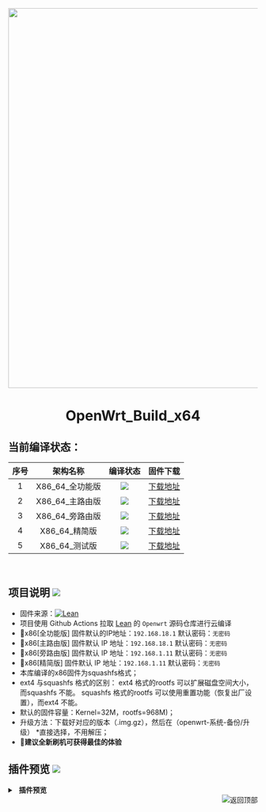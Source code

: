 <div align="center">
<img width="768" src="https://cdn.jsdelivr.net/gh/Jejz168/Picture/OpenWrt-logo.png"/>
<h1>OpenWrt_Build_x64</h1>
</div>

## 当前编译状态：
|    序号    |     架构名称    |    编译状态    |    固件下载    |
| :-----------------: | :-------------: |:-----------------: | :-----------------: |
| 1 |          X86_64_全功能版          |<a href="https://github.com/3092099/OpenWrt_Build_x64/actions/workflows/OpenWrt_Build_x64_all.yml"><img src="https://github.com/3092099/OpenWrt_Build_x64/actions/workflows/OpenWrt_Build_x64_all.yml/badge.svg?style=flat" /></a>    |[下载地址](https://github.com/3092099/OpenWrt_Build_x64/releases/tag/x64_all)    |
| 2 |          X86_64_主路由版          |<a href="https://github.com/3092099/OpenWrt_Build_x64/actions/workflows/OpenWrt_Build_x64_wjq.yml"><img src="https://github.com/3092099/OpenWrt_Build_x64/actions/workflows/OpenWrt_Build_x64_wjq.yml/badge.svg?style=flat" /></a>    |[下载地址](https://github.com/3092099/OpenWrt_Build_x64/releases/tag/x64_wjq)    |
| 3 |          X86_64_旁路由版          |<a href="https://github.com/3092099/OpenWrt_Build_x64/actions/workflows/OpenWrt_Build_x64_gxnas.yml"><img src="https://github.com/3092099/OpenWrt_Build_x64/actions/workflows/OpenWrt_Build_x64_gxnas.yml/badge.svg?style=flat" /></a>    |[下载地址](https://github.com/3092099/OpenWrt_Build_x64/releases/tag/x64_gxnas)    |
| 4 |          X86_64_精简版          |<a href="https://github.com/3092099/OpenWrt_Build_x64/actions/workflows/OpenWrt_Build_x64_soot.yml"><img src="https://github.com/3092099/OpenWrt_Build_x64/actions/workflows/OpenWrt_Build_x64_soot.yml/badge.svg?style=flat" /></a>    |[下载地址](https://github.com/3092099/OpenWrt_Build_x64/releases/tag/x64_soot)    |
| 5 |          X86_64_测试版          |<a href="https://github.com/3092099/OpenWrt_Build_x64/actions/workflows/OpenWrt_Build_x64_test.yml"><img src="https://github.com/3092099/OpenWrt_Build_x64/actions/workflows/OpenWrt_Build_x64_test.yml/badge.svg?style=flat" /></a>    |[下载地址](https://github.com/3092099/OpenWrt_Build_x64/releases/tag/x64_test)    |

</br>

## 项目说明 [![](https://img.shields.io/badge/-项目基本介绍-FFFFFF.svg)](#项目说明-)
- 固件来源：[![Lean](https://img.shields.io/badge/Lede-Lean-red.svg?style=flat&logo=appveyor)](https://github.com/coolsnowwolf/lede) 
- 项目使用 Github Actions 拉取 [Lean](https://github.com/coolsnowwolf/lede) 的 `Openwrt` 源码仓库进行云编译
- 🔴x86[全功能版] 固件默认的IP地址：`192.168.18.1` 默认密码：`无密码`
- 🔴x86[主路由版] 固件默认 IP 地址：`192.168.18.1` 默认密码：`无密码`
- 🔴x86[旁路由版] 固件默认 IP 地址：`192.168.1.11` 默认密码：`无密码`
- 🔴x86[精简版] 固件默认 IP 地址：`192.168.1.11` 默认密码：`无密码`
-  本库编译的x86固件为squashfs格式；
-  ext4 与squashfs 格式的区别： ext4 格式的rootfs 可以扩展磁盘空间大小，而squashfs 不能。 squashfs 格式的rootfs 可以使用重置功能（恢复出厂设置），而ext4 不能。
-  默认的固件容量：Kernel=32M，rootfs=968M)；
-  升级方法：下载好对应的版本（.img.gz），然后在（openwrt-系统-备份/升级） *直接选择，不用解压；
- 🛑******建议全新刷机可获得最佳的体验******

## 插件预览 [![](https://img.shields.io/badge/-固件插件及功能预览-FFFFFF.svg)](#插件预览-)
<details>
<summary><b>&nbsp; 插件预览</b></summary>
<br/>
<details>
<summary><b>├── 状态</b></summary>
　├── 概况<br/>
　├── 防火墙<br/>
　├── 路由表<br/>
　├── 系统日志<br/>
　├── 内核日志<br/>
　├── 系统进程<br/>
　├── 实时信息<br/>
　├── 实时监控<br/>
　├── WireGuard状态<br/>
　├── 负载均衡<br/>
　└── 释放内存
</details>
<details>
<summary><b>├── 系统</b></summary>
　├── 系统<br/>
　├── Web管理<br/>
　├── 管理权<br/>
　├── 软件包<br/>
　├── TTYD 终端<br/>
　├── 启动项<br/>
　├── 计划任务<br/>
　├── 挂载点<br/>
　├── 磁盘管理<br/>
　├── 备份/升级<br/>
　├── 定时设置<br/>
　├── 文件传输<br/>
　├── Argon 主题设置<br/>
　├── Design 主题设置<br/>
　├── 重启<br/>
　└── 关机
</details>
<details>
<summary><b>├── 服务</b></summary>
　├── PassWall<br/>
　├── PassWall2  (arm)<br/>
　├── Hello World<br/>
　├── AdGuard Home<br/>
　├── ShadowSocksR Plus+<br/>
　├── DDNSTO 远程控制<br/>
　├── 应用过滤<br/>
　├── 网站域名黑白名单配置<br/>
　├── 全能推送<br/>
　├── 上网时间控制<br/>
　├── OpenClash<br/>
　├── Lucky<br/>
　├── 动态 DNS<br/>
　├── SmartDNS<br/>
　├── MosDNS<br/>
　├── 网络唤醒<br/>
　├── Frps<br/>
　├── UPnP<br/>
　├── Frp 内网穿透<br/>
　├── KMS 服务器<br/>
　└── Nps 内网穿透
</details>
<details>
<summary><b>├── Docker  (arm)</b></summary>
　├── 概览<br/>
　├── 容器<br/>
　├── 镜像<br/>
　├── 网络<br/>
　├── 存储卷<br/>
　├── 事件<br/>
　└── 设置
</details>
<details>
<summary><b>├── 网络存储</b></summary>
　├── 文件浏览器<br/>
　├── NFS 管理<br/>
　├── Alist 文件列表<br/>
　├── USB 打印服务器<br/>
　├── 硬盘休眠<br/>
　├── 打印服务器<br/>
　├── 网络共享<br/>
　├── Aria2 配置<br/>
　└── FTP 服务器
</details>
<details>
<summary><b>├── VPN</b></summary>
　├── V2ray 服务器<br/>
　├── N2N VPN<br/>
　├── SoftEther VPN 服务器<br/>
　├── OpenVPN 服务器<br/>
　├── IPSec VPN 服务器<br/>
　├── PPTP VPN 服务器<br/>
　└── ZeroTier
</details>
<details>
<summary><b>├── 网络</b></summary>
　├── 接口<br/>
　├── DHCP/DNS<br/>
　├── 主机名<br/>
　├── IP/MAC 绑定<br/>
　├── 静态路由<br/>
　├── 防火墙<br/>
　├── 诊断<br/>
　├── IP限速<br/>
　├── Socat<br/>
　├── Turbo ACC 网络加速<br/>
　├── 多线多拨<br/>
　└── 负载均衡
</details>
<details>
<summary><b>├── 带宽监控</b></summary>
　├── 显示<br/>
　├── 配置<br/>
　├── 备份<br/>
　└── 实时流量监测
</details>
　└── <b>退出</b>
</details>

<a href="#readme">
<img src="https://img.shields.io/badge/-返回顶部-FFFFFF.svg" title="返回顶部" align="right"/>
</a>
